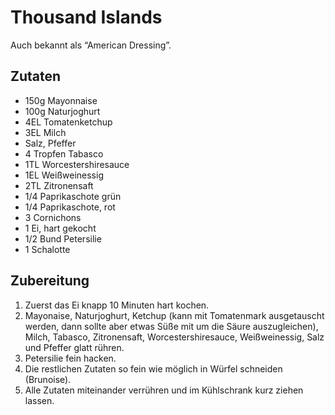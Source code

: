 # Thousand Islands

Auch bekannt als “American Dressing”.

## Zutaten

- 150g Mayonnaise
- 100g Naturjoghurt
- 4EL Tomatenketchup
- 3EL Milch
- Salz, Pfeffer
- 4 Tropfen Tabasco
- 1TL Worcestershiresauce
- 1EL Weißweinessig
- 2TL Zitronensaft
- 1/4 Paprikaschote grün
- 1/4 Paprikaschote, rot
- 3 Cornichons
- 1 Ei, hart gekocht
- 1/2 Bund Petersilie
- 1 Schalotte

## Zubereitung

1. Zuerst das Ei knapp 10 Minuten hart kochen.
1. Mayonaise, Naturjoghurt, Ketchup (kann mit Tomatenmark ausgetauscht werden, dann sollte aber etwas Süße mit um die Säure auszugleichen), Milch, Tabasco, Zitronensaft, Worcestershiresauce, Weißweinessig, Salz und Pfeffer glatt rühren.
1. Petersilie fein hacken.
1. Die restlichen Zutaten so fein wie möglich in Würfel schneiden (Brunoise).
1. Alle Zutaten miteinander verrühren und im Kühlschrank kurz ziehen lassen.

